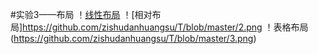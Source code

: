 #实验3——布局
！[线性布局](https://github.com/zishudanhuangsu/T/blob/master/1.png)
！[相对布局]https://github.com/zishudanhuangsu/T/blob/master/2.png
！表格布局(https://github.com/zishudanhuangsu/T/blob/master/3.png)
